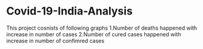 # Covid-19-India-Analysis

This project cosnists of following graphs
  1.Number of deaths happened with increase in number of cases
  2.Number of cured cases happened with increase in number of confimred cases
